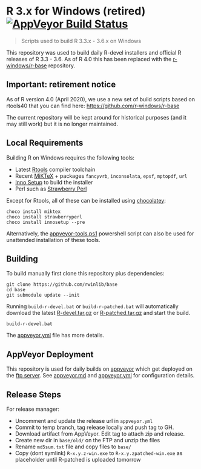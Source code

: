 # R 3.x for Windows (retired) [![AppVeyor Build Status](https://ci.appveyor.com/api/projects/status/github/rwinlib/base)](https://ci.appveyor.com/project/jeroen/base)

> Scripts used to build R 3.3.x - 3.6.x on Windows

This repository was used to build daily R-devel installers and official R releases of R 3.3 - 3.6. As of R 4.0 this has been replaced with the [r-windows/r-base](https://github.com/r-windows/r-base) repository.

## __Important:__ retirement notice

As of R version 4.0 (April 2020), we use a new set of build scripts based on rtools40 that you can find here: https://github.com/r-windows/r-base

The current repository will be kept around for historical purposes (and it may still work) but it is no longer maintained.

## Local Requirements

Building R on Windows requires the following tools:

 - Latest [Rtools](https://cran.r-project.org/bin/windows/Rtools/) compiler toolchain
 - Recent [MiKTeX](https://miktex.org/) + packages `fancyvrb`, `inconsolata`, `epsf`, `mptopdf`, `url`
 - [Inno Setup](http://www.jrsoftware.org/isdl.php) to build the installer
 - Perl such as [Strawberry Perl](http://strawberryperl.com/)

Except for Rtools, all of these can be installed using [chocolatey](https://chocolatey.org/):

```
choco install miktex
choco install strawberryperl
choco install innosetup --pre
```

Alternatively, the [appveyor-tools.ps1](scripts/appveyor-tool.ps1) powershell script can also be used for unattended installation of these tools.

## Building

To build manually first clone this repository plus dependencies:

```
git clone https://github.com/rwinlib/base
cd base
git submodule update --init
```

Running `build-r-devel.bat` or `build-r-patched.bat` will automatically download the latest [R-devel.tar.gz](https://stat.ethz.ch/R/daily/R-devel.tar.gz) or [R-patched.tar.gz](https://stat.ethz.ch/R/daily/R-patched.tar.gz) and start the build.

```
build-r-devel.bat
```

The [appveyor.yml](appveyor.yml) file has more details.

## AppVeyor Deployment

This repository is used for daily builds on [appveyor](https://ci.appveyor.com/project/jeroen/base) which get deployed on the [ftp server](https://ftp.opencpu.org). See [appveyor.md](appveyor.md) and [appveyor.yml](appveyor.yml) for configuration details.


## Release Steps

For release manager:

 - Uncomment and update the release url in `appveyor.yml`
 - Commit to temp branch, tag release locally and push tag to GH.
 - Download artifact from AppVeyor. Edit tag to attach zip and release.
 - Create new dir in `base/old/` on the FTP and unzip the files
 - Rename `md5sum.txt` file and copy files to `base/`
 - Copy (dont symlink) `R-x.y.z-win.exe` to `R-x.y.zpatched-win.exe` as placeholder until R-patched is uploaded tomorrow


